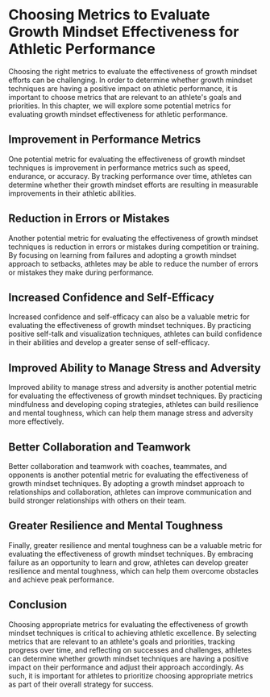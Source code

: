 Choosing Metrics to Evaluate Growth Mindset Effectiveness for Athletic Performance
=================================================================================================================================================================

Choosing the right metrics to evaluate the effectiveness of growth mindset efforts can be challenging. In order to determine whether growth mindset techniques are having a positive impact on athletic performance, it is important to choose metrics that are relevant to an athlete's goals and priorities. In this chapter, we will explore some potential metrics for evaluating growth mindset effectiveness for athletic performance.

Improvement in Performance Metrics
----------------------------------

One potential metric for evaluating the effectiveness of growth mindset techniques is improvement in performance metrics such as speed, endurance, or accuracy. By tracking performance over time, athletes can determine whether their growth mindset efforts are resulting in measurable improvements in their athletic abilities.

Reduction in Errors or Mistakes
-------------------------------

Another potential metric for evaluating the effectiveness of growth mindset techniques is reduction in errors or mistakes during competition or training. By focusing on learning from failures and adopting a growth mindset approach to setbacks, athletes may be able to reduce the number of errors or mistakes they make during performance.

Increased Confidence and Self-Efficacy
--------------------------------------

Increased confidence and self-efficacy can also be a valuable metric for evaluating the effectiveness of growth mindset techniques. By practicing positive self-talk and visualization techniques, athletes can build confidence in their abilities and develop a greater sense of self-efficacy.

Improved Ability to Manage Stress and Adversity
-----------------------------------------------

Improved ability to manage stress and adversity is another potential metric for evaluating the effectiveness of growth mindset techniques. By practicing mindfulness and developing coping strategies, athletes can build resilience and mental toughness, which can help them manage stress and adversity more effectively.

Better Collaboration and Teamwork
---------------------------------

Better collaboration and teamwork with coaches, teammates, and opponents is another potential metric for evaluating the effectiveness of growth mindset techniques. By adopting a growth mindset approach to relationships and collaboration, athletes can improve communication and build stronger relationships with others on their team.

Greater Resilience and Mental Toughness
---------------------------------------

Finally, greater resilience and mental toughness can be a valuable metric for evaluating the effectiveness of growth mindset techniques. By embracing failure as an opportunity to learn and grow, athletes can develop greater resilience and mental toughness, which can help them overcome obstacles and achieve peak performance.

Conclusion
----------

Choosing appropriate metrics for evaluating the effectiveness of growth mindset techniques is critical to achieving athletic excellence. By selecting metrics that are relevant to an athlete's goals and priorities, tracking progress over time, and reflecting on successes and challenges, athletes can determine whether growth mindset techniques are having a positive impact on their performance and adjust their approach accordingly. As such, it is important for athletes to prioritize choosing appropriate metrics as part of their overall strategy for success.
